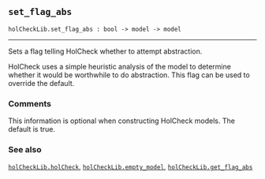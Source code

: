 ## `set_flag_abs`

``` hol4
holCheckLib.set_flag_abs : bool -> model -> model
```

------------------------------------------------------------------------

Sets a flag telling HolCheck whether to attempt abstraction.

HolCheck uses a simple heuristic analysis of the model to determine
whether it would be worthwhile to do abstraction. This flag can be used
to override the default.

### Comments

This information is optional when constructing HolCheck models. The
default is true.

### See also

[`holCheckLib.holCheck`](#holCheckLib.holCheck),
[`holCheckLib.empty_model`](#holCheckLib.empty_model),
[`holCheckLib.get_flag_abs`](#holCheckLib.get_flag_abs)
